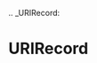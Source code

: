 [//]: # (THE CONTENT BELOW IS GENERATED. DO NOT EDIT.)
.. _URIRecord:

# URIRecord
[//]: # (ADD YOUR NOTES BELOW. THESE WILL BE PICKED EVERY TIME THE DOCS ARE REGENERATED. //end)
